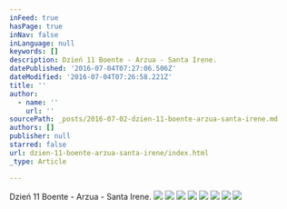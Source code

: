 ```yaml
---
inFeed: true
hasPage: true
inNav: false
inLanguage: null
keywords: []
description: Dzień 11 Boente - Arzua - Santa Irene.
datePublished: '2016-07-04T07:27:06.506Z'
dateModified: '2016-07-04T07:26:58.221Z'
title: ''
author:
  - name: ''
    url: ''
sourcePath: _posts/2016-07-02-dzien-11-boente-arzua-santa-irene.md
authors: []
publisher: null
starred: false
url: dzien-11-boente-arzua-santa-irene/index.html
_type: Article

---
```

Dzień 11 Boente - Arzua - Santa Irene.
![](https://the-grid-user-content.s3-us-west-2.amazonaws.com/33c13712-855e-44dc-8c98-46b48c9f5064.jpg)
![](https://the-grid-user-content.s3-us-west-2.amazonaws.com/2024667e-c87a-4c54-ad98-8c7558ec75b0.jpg)
![](https://the-grid-user-content.s3-us-west-2.amazonaws.com/adf03a7f-ad66-429e-b9f0-3a6e068c5b49.jpg)
![](https://the-grid-user-content.s3-us-west-2.amazonaws.com/398645e6-8d66-4d50-a1be-5d929d6e85d3.jpg)
![](https://the-grid-user-content.s3-us-west-2.amazonaws.com/257f3933-7bb6-49fe-bf0d-dffb6b39ffa2.jpg)
![](https://the-grid-user-content.s3-us-west-2.amazonaws.com/0f36e08e-6a1d-48cd-8ba9-24ffd3b8f715.jpg)
![](https://the-grid-user-content.s3-us-west-2.amazonaws.com/c93cd009-f920-4d59-ab69-89195221ab55.jpg)
![](https://the-grid-user-content.s3-us-west-2.amazonaws.com/0d5bdd3b-ad75-47f5-ae6b-aca2e4829daf.jpg)